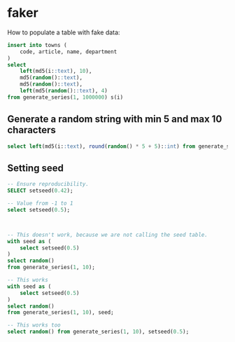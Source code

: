 # faker

How to populate	a table with fake data:

```sql
insert into towns (
    code, article, name, department
)
select
    left(md5(i::text), 10),
    md5(random()::text),
    md5(random()::text),
    left(md5(random()::text), 4)
from generate_series(1, 1000000) s(i)
```

## Generate a random string with min 5 and max 10 characters

```sql
select left(md5(i::text), round(random() * 5 + 5)::int) from generate_series(1, 100) i;
```

## Setting seed

```sql
-- Ensure reproducibility.
SELECT setseed(0.42);
```

```sql
-- Value from -1 to 1
select setseed(0.5);



-- This doesn't work, because we are not calling the seed table.
with seed as (
	select setseed(0.5)
)
select random()
from generate_series(1, 10);

-- This works
with seed as (
	select setseed(0.5)
)
select random()
from generate_series(1, 10), seed;

-- This works too
select random() from generate_series(1, 10), setseed(0.5);
```
